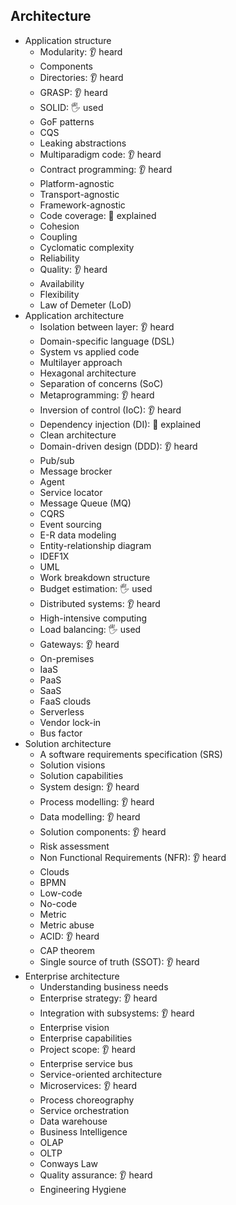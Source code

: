 ## Architecture

- Application structure
  - Modularity: 👂 heard
  - Components
  - Directories: 👂 heard
  - GRASP: 👂 heard
  - SOLID: 🖐️ used
  - GoF patterns
  - CQS
  - Leaking abstractions
  - Multiparadigm code: 👂 heard
  - Contract programming: 👂 heard
  - Platform-agnostic
  - Transport-agnostic
  - Framework-agnostic
  - Code coverage: 🙋 explained
  - Cohesion
  - Coupling
  - Cyclomatic complexity
  - Reliability
  - Quality: 👂 heard
  - Availability
  - Flexibility
  - Law of Demeter (LoD)
- Application architecture
  - Isolation between layer: 👂 heard
  - Domain-specific language (DSL)
  - System vs applied code
  - Multilayer approach
  - Hexagonal architecture
  - Separation of concerns (SoC)
  - Metaprogramming: 👂 heard
  - Inversion of control (IoC): 👂 heard
  - Dependency injection (DI): 🙋 explained
  - Clean architecture
  - Domain-driven design (DDD): 👂 heard
  - Pub/sub
  - Message brocker
  - Agent
  - Service locator
  - Message Queue (MQ)
  - CQRS
  - Event sourcing
  - E-R data modeling
  - Entity-relationship diagram
  - IDEF1X
  - UML
  - Work breakdown structure
  - Budget estimation: 🖐️ used
  - Distributed systems: 👂 heard
  - High-intensive computing
  - Load balancing: 🖐️ used
  - Gateways: 👂 heard
  - On-premises
  - IaaS
  - PaaS
  - SaaS
  - FaaS clouds
  - Serverless
  - Vendor lock-in
  - Bus factor
- Solution architecture
  - A software requirements specification (SRS)
  - Solution visions
  - Solution capabilities
  - System design: 👂 heard
  - Process modelling: 👂 heard
  - Data modelling: 👂 heard
  - Solution components: 👂 heard
  - Risk assessment
  - Non Functional Requirements (NFR): 👂 heard
  - Clouds
  - BPMN
  - Low-code
  - No-code
  - Metric
  - Metric abuse
  - ACID: 👂 heard
  - CAP theorem
  - Single source of truth (SSOT): 👂 heard
- Enterprise architecture
  - Understanding business needs
  - Enterprise strategy: 👂 heard
  - Integration with subsystems: 👂 heard
  - Enterprise vision
  - Enterprise capabilities
  - Project scope: 👂 heard
  - Enterprise service bus
  - Service-oriented architecture
  - Microservices: 👂 heard
  - Process choreography
  - Service orchestration
  - Data warehouse
  - Business Intelligence
  - OLAP
  - OLTP
  - Conways Law
  - Quality assurance: 👂 heard
  - Engineering Hygiene
